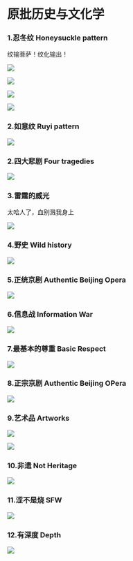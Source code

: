 # 原批历史与文化学


### 1.忍冬纹  Honeysuckle pattern

纹输菩萨！纹化输出！

![](https://github.com/DreamingCats/GenshitJokes/raw/main/原批历史与文化学/忍冬纹1.jpg)

![](https://github.com/DreamingCats/GenshitJokes/raw/main/原批历史与文化学/忍冬纹2.jpg)

![](https://github.com/DreamingCats/GenshitJokes/raw/main/原批历史与文化学/忍冬纹3.jpg)

![](https://github.com/DreamingCats/GenshitJokes/raw/main/原批历史与文化学/忍冬纹与生理结构.png)

### 2.如意纹   Ruyi pattern

![](https://github.com/DreamingCats/GenshitJokes/raw/main/原批历史与文化学/如意纹.jpg)

### 2.四大悲剧  Four tragedies

![](https://github.com/DreamingCats/GenshitJokes/raw/main/原批历史与文化学/四大悲剧.jpg)

### 3.雷霆的威光  

太哈人了，血别溅我身上

![](https://github.com/DreamingCats/GenshitJokes/raw/main/原批历史与文化学/雷霆的威光.jpg)

### 4.野史   Wild history

![](https://github.com/DreamingCats/GenshitJokes/raw/main/原批历史与文化学/野史.jpg)

### 5.正统京剧   Authentic Beijing Opera

![](https://github.com/DreamingCats/GenshitJokes/raw/main/原批历史与文化学/正统京剧.jpg)

### 6.信息战 Information War

![](https://github.com/DreamingCats/GenshitJokes/raw/main/原批历史与文化学/信息战.jpg)

### 7.最基本的尊重 Basic Respect

![](https://github.com/DreamingCats/GenshitJokes/raw/main/原批历史与文化学/最基本的尊重.jpg)

### 8.正宗京剧 Authentic Beijing OPera

![](https://github.com/DreamingCats/GenshitJokes/raw/main/原批历史与文化学/正宗京剧.jpg)

### 9.艺术品 Artworks

![](https://github.com/DreamingCats/GenshitJokes/raw/main/原批历史与文化学/新时代艺术品.jpg)

![](https://github.com/DreamingCats/GenshitJokes/raw/main/原批历史与文化学/这是艺术.jpg)

### 10.非遗   Not Heritage

![](https://github.com/DreamingCats/GenshitJokes/raw/main/原批历史与文化学/非遗.jpg)

### 11.涩不是烧   SFW

![](https://github.com/DreamingCats/GenshitJokes/raw/main/原批历史与文化学/涩不是烧.jpg)

### 12.有深度   Depth

![](https://github.com/DreamingCats/GenshitJokes/raw/main/原批历史与文化学/有深度.jpg)
